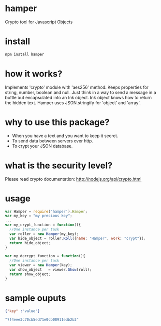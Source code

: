 hamper
======

Crypto tool for Javascript Objects

install
====
````js
npm install hamper
````

how it works?
===
Implements 'crypto' module with 'aes256' method.
Keeps properties for string, number, boolean and null.
Just think in a way to send a message in a bottle but encapsulated into an Ink object.
Ink object knows how to return the hidden text.
Hamper uses JSON.stringify for 'object' and 'array'.

why to use this package?
===
-  When you have a text and you want to keep it secret.
-  To send data between servers over http.
-  To crypt your JSON database.

what is the security level?
===
Please read crypto documentation: http://nodejs.org/api/crypto.html

usage
===
````js
var Hamper = require('hamper').Hamper;
var my_key = "my precious key";
...
var my_crypt_function = function(){
  //One instance per task
  var roller = new Hamper(my_key);
  var hide_object = roller.Roll({name: "Hamper", work: "crypt"});
  return hide_object;
}

var my_decrypt_function = function(){
  //One instance per task
  var viewer = new Hamper(key);
  var show_object   = viewer.Show(roll);
  return show_object;
}

````

sample ouputs
===
````json
{"key" :"value"}
````
````js
"7f4eee3c70cb5ed71e0cb08911edb2b3"
````
